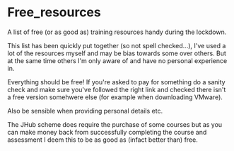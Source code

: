 # Free_resources
A list of free (or as good as) training resources handy during the lockdown.

This list has been quickly put together (so not spell checked...), I've used a lot of the resources myself and may be bias towards some over others. But at the same time others I'm only aware of and have no personal experience in.

Everything should be free! If you're asked to pay for something do a sanity check and make sure you've followed the right link and checked there isn't a free version somehwere else (for example when downloading VMware).

Also be sensible when providing personal details etc.

The JHub scheme does require the purchase of some courses but as you can make money back from successfully completing the course and assessment I deem this to be as good as (infact better than) free.
